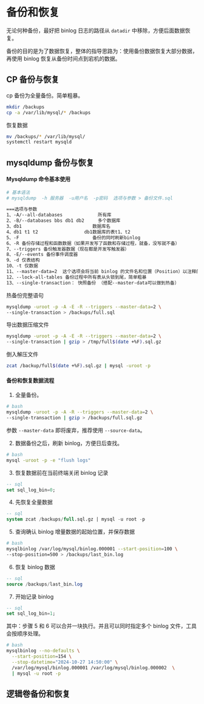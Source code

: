 # 备份和恢复

无论何种备份，最好把 binlog 日志的路径从 `datadir` 中移除，方便后面数据恢复。

备份的目的是为了数据恢复，整体的指导思路为：使用备份数据恢复大部分数据，再使用 binlog 恢复从备份时间点到宕机的数据。



## CP 备份与恢复

cp 备份为全量备份。简单粗暴。

~~~bash
mkdir /backups
cp -a /var/lib/mysql/* /backups
~~~

恢复数据

~~~bash
mv /backups/* /var/lib/mysql/
systemctl restart mysqld
~~~





## mysqldump 备份与恢复

#### Mysqldump 命令基本使用

~~~bash
# 基本语法
# mysqldump  -h 服务器  -u用户名  -p密码  选项与参数 > 备份文件.sql
 
===选项与参数
1、-A/--all-databases             所有库
2、-B/--databases bbs db1 db2     多个数据库
3、db1                          数据库名
4、db1 t1 t2                 db1数据库的表t1、t2
5、-F                           备份的同时刷新binlog
6、-R 备份存储过程和函数数据（如果开发写了函数和存储过程，就备，没写就不备）
7、--triggers 备份触发器数据（现在都是开发写触发器）
8、-E/--events 备份事件调度器
9、-d 仅表结构
10、-t 仅数据
11、--master-data=2  这个选项会将当前 binlog 的文件名和位置（Position）以注释的形式写入到 dump 文件的头部。恢复时我们需要这个信息。=2 表示以注释形式写入，不会在导入时执行。
12、--lock-all-tables 备份过程中所有表从头锁到尾，简单粗暴
13、--single-transaction： 快照备份 （搭配--master-data可以做到热备）
~~~

热备份完整语句

~~~bash
mysqldump -uroot -p -A -E -R --triggers --master-data=2 \
--single-transaction > /backups/full.sql
~~~

导出数据压缩文件

~~~bash
mysqldump -uroot -p -A -E -R --triggers --master-data=2 \
--single-transaction | gzip > /tmp/full$(date +%F).sql.gz
~~~

倒入解压文件

~~~bash
zcat /backup/full$(date +%F).sql.gz | mysql -uroot -p
~~~



#### 备份和恢复数据流程

1. 全量备份。

~~~bash
# bash
mysqldump -uroot -p -A -R --triggers --master-data=2 \
--single-transaction | gzip > /backups/full.sql.gz
~~~

参数 `--master-data` 即将废弃，推荐使用 `--source-data`。

2. 数据备份之后，刷新 binlog，方便日后查找。

~~~bash
# bash
mysql -uroot -p -e "flush logs"
~~~

3. 恢复数据前在当前终端关闭 binlog 记录

~~~sql
-- sql
set sql_log_bin=0;
~~~

4. 先恢复全量数据

~~~sql
-- sql
system zcat /backups/full.sql.gz | mysql -u root -p
~~~

5. 查询确认 binlog 增量数据的起始位置，并保存数据

~~~bash
# bash
mysqlbinlog /var/log/mysql/binlog.000001 --start-position=100 \
--stop-position=500 > /backups/last_bin.log
~~~

6. 恢复 binlog 数据

~~~sql
-- sql
source /backups/last_bin.log
~~~

7. 开始记录 binlog

~~~sql
-- sql
set sql_log_bin=1;
~~~



其中：步骤 5 和 6 可以合并一块执行。并且可以同时指定多个 binlog 文件，工具会按顺序处理。

~~~bash
# bash
mysqlbinlog --no-defaults \
  --start-position=154 \
  --stop-datetime="2024-10-27 14:50:00" \
  /var/log/mysql/binlog.000001 /var/log/mysql/binlog.000002  \
  | mysql -u root -p
~~~





## 逻辑卷备份和恢复

